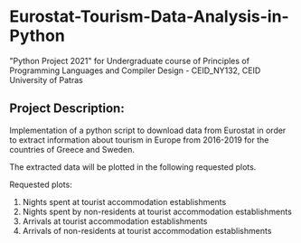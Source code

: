 #  Eurostat-Tourism-Data-Analysis-in-Python
"Python Project 2021" for Undergraduate course of Principles of Programming Languages and Compiler Design - CEID_NY132, CEID University of Patras

## Project Description:

Implementation of a python script to download data from Eurostat in order to extract information about tourism in Europe from 2016-2019 for the countries of Greece and Sweden.

The extracted data will be plotted in the following requested plots.

Requested plots:
1. Nights spent at tourist accommodation establishments
2. Nights spent by non-residents at tourist accommodation establishments
3. Arrivals at tourist accommodation establishments
4. Arrivals of non-residents at tourist accommodation establishments

